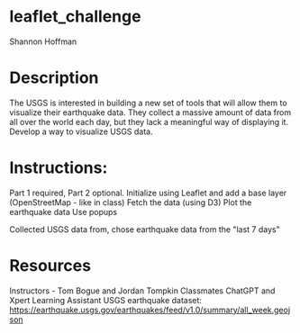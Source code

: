 # leaflet_challenge
Shannon Hoffman

# Description
The USGS is interested in building a new set of tools that will allow them to visualize their earthquake data. They collect a massive amount of data from all over the world each day, but they lack a meaningful way of displaying it. Develop a way to visualize USGS data.

# Instructions: 
Part 1 required, Part 2 optional.
Initialize using Leaflet and add a base layer (OpenStreetMap - like in class)
Fetch the data (using D3)
Plot the earthquake data
Use popups

Collected USGS data from, chose earthquake data from the "last 7 days"

# Resources
Instructors - Tom Bogue and Jordan Tompkin
Classmates
ChatGPT and Xpert Learning Assistant
USGS earthquake dataset: https://earthquake.usgs.gov/earthquakes/feed/v1.0/summary/all_week.geojson